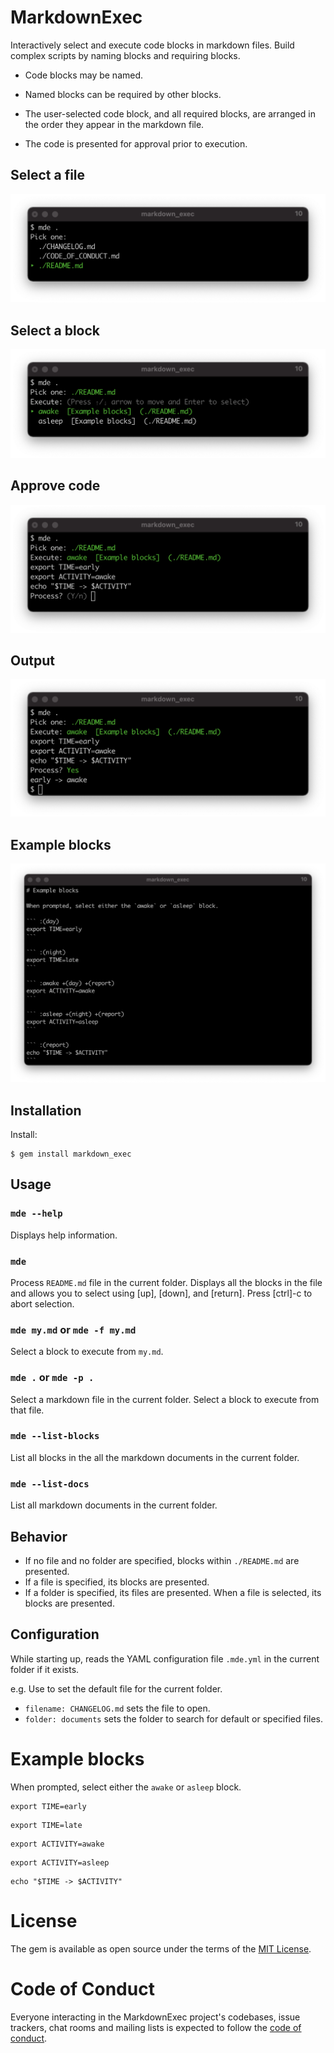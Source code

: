 # MarkdownExec

Interactively select and execute code blocks in markdown files. Build complex scripts by naming blocks and requiring blocks.

* Code blocks may be named.

* Named blocks can be required by other blocks.

* The user-selected code block, and all required blocks, are arranged in the order they appear in the markdown file.

* The code is presented for approval prior to execution.

## Select a file
![Selecting a file](/assets/select_a_file.png)
## Select a block
![Selecting a block](/assets/select_a_block.png)
## Approve code
![Approving code](/assets/approve_code.png)
## Output
![Output of execution](/assets/output_of_execution.png)
## Example blocks
![Sample blocks](/assets/example_blocks.png)

## Installation

Install:

    $ gem install markdown_exec

## Usage

### `mde --help`
Displays help information.

### `mde`
Process `README.md` file in the current folder. Displays all the blocks in the file and allows you to select using [up], [down], and [return]. Press [ctrl]-c to abort selection.

### `mde my.md` or `mde -f my.md`
Select a block to execute from `my.md`.

### `mde .` or `mde -p .`

Select a markdown file in the current folder. Select a block to execute from that file.

### `mde --list-blocks`
List all blocks in the all the markdown documents in the current folder.

### `mde --list-docs`
List all markdown documents in the current folder.

## Behavior
* If no file and no folder are specified, blocks within `./README.md` are presented.
* If a file is specified, its blocks are presented.
* If a folder is specified, its files are presented. When a file is selected, its blocks are presented.

## Configuration
While starting up, reads the YAML configuration file `.mde.yml` in the current folder if it exists.

e.g. Use to set the default file for the current folder.

* `filename: CHANGELOG.md` sets the file to open.
* `folder: documents` sets the folder to search for default or specified files.

# Example blocks
When prompted, select either the `awake` or `asleep` block.

``` :(day)
export TIME=early
```

``` :(night)
export TIME=late
```

``` :awake +(day) +(report)
export ACTIVITY=awake
```

``` :asleep +(night) +(report)
export ACTIVITY=asleep
```

``` :(report)
echo "$TIME -> $ACTIVITY"
```

# License

The gem is available as open source under the terms of the [MIT License](https://opensource.org/licenses/MIT).

# Code of Conduct

Everyone interacting in the MarkdownExec project's codebases, issue trackers, chat rooms and mailing lists is expected to follow the [code of conduct](https://github.com/[USERNAME]/markdown_exec/blob/master/CODE_OF_CONDUCT.md).
